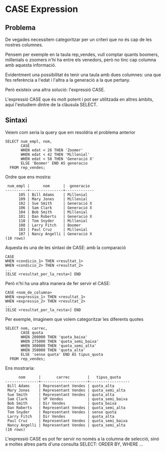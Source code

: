 # CASE Expression

## Problema

De vegades necessitem categoritzar per un criteri que no és cap de les nostres columnes. 

Pensem per exemple en la taula rep_vendes, vull comptar quants boomers, millenials o zoomers n'hi ha entre els venedors, però no tinc cap columna amb aquesta informació.

Evidentment una possibilitat és tenir una taula amb dues columnes: una que fes referència a l'edat i l'altra a la generació a la que pertany.

Però existeix una altra solució: l'expressió CASE.

L'expressió CASE que és molt potent i pot ser utilitzada en altres àmbits, aquí l'estudiem dintre de la clàusula SELECT.


## Sintaxi

Veiem com seria la query que em resoldria el problema anterior

```
SELECT num_empl, nom,
       CASE
       WHEN edat < 26 THEN 'Zoomer'
       WHEN edat < 42 THEN 'Millenial'
       WHEN edat < 58 THEN 'Generació X'
       ELSE 'Boomer' END AS generacio
  FROM rep_vendes;
```

Ordre que ens mostra:

```
 num_empl |      nom      |  generacio  
----------+---------------+-------------
      105 | Bill Adams    | Millenial
      109 | Mary Jones    | Millenial
      102 | Sue Smith     | Generació X
      106 | Sam Clark     | Generació X
      104 | Bob Smith     | Millenial
      101 | Dan Roberts   | Generació X
      110 | Tom Snyder    | Millenial
      108 | Larry Fitch   | Boomer
      103 | Paul Cruz     | Millenial
      107 | Nancy Angelli | Generació X
(10 rows)
```

Aquesta és una de les sintaxi de CASE: amb la comparació

```
CASE 
WHEN <condicio_1> THEN <resultat_1>
WHEN <condicio_2> THEN <resultat_2>
...
[ELSE <resultat_per_la_resta>] END
```

Però n'hi ha una altra manera de fer servir el CASE:

```
CASE <nom_de_columna>
WHEN <expressio_1> THEN <resultat_1>
WHEN <expressio_2> THEN <resultat_2>
...
[ELSE <resultat_per_la_resta>] END
```

Per exemple, imaginem que volem categoritzar les diferents quotes

```
SELECT nom, carrec,
       CASE quota
       WHEN 200000 THEN 'quota_baixa'
       WHEN 275000 THEN 'quota_semi_baixa'
       WHEN 300000 THEN 'quota_semi_alta'
       WHEN 350000 THEN 'quota_alta'
       ELSE 'sense quota' END AS tipus_quota
  FROM rep_vendes;
```

Ens mostraria:

```
      nom      |       carrec        |   tipus_quota    
---------------+---------------------+------------------
 Bill Adams    | Representant Vendes | quota_alta
 Mary Jones    | Representant Vendes | quota_semi_alta
 Sue Smith     | Representant Vendes | quota_alta
 Sam Clark     | VP Vendes           | quota_semi_baixa
 Bob Smith     | Dir Vendes          | quota_baixa
 Dan Roberts   | Representant Vendes | quota_semi_alta
 Tom Snyder    | Representant Vendes | sense quota
 Larry Fitch   | Dir Vendes          | quota_alta
 Paul Cruz     | Representant Vendes | quota_semi_baixa
 Nancy Angelli | Representant Vendes | quota_semi_alta
(10 rows)
```


L'expressió CASE es pot fer servir no només a la columna de selecció, sinó a moltes altres parts d'una consulta SELECT: ORDER BY, WHERE ...









